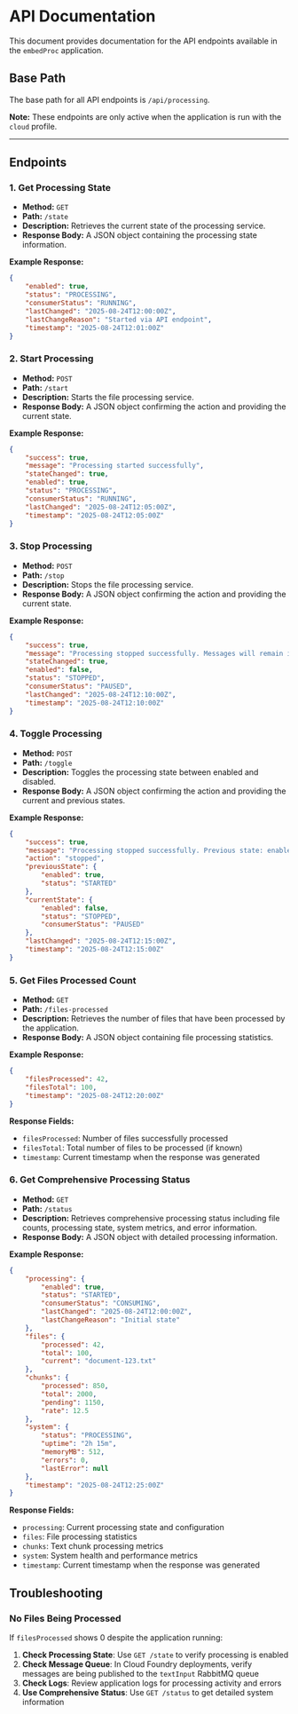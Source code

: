 # API Documentation

This document provides documentation for the API endpoints available in the `embedProc` application.

## Base Path

The base path for all API endpoints is `/api/processing`.

**Note:** These endpoints are only active when the application is run with the `cloud` profile.

---

## Endpoints

### 1. Get Processing State

- **Method:** `GET`
- **Path:** `/state`
- **Description:** Retrieves the current state of the processing service.
- **Response Body:** A JSON object containing the processing state information.

**Example Response:**

```json
{
    "enabled": true,
    "status": "PROCESSING",
    "consumerStatus": "RUNNING",
    "lastChanged": "2025-08-24T12:00:00Z",
    "lastChangeReason": "Started via API endpoint",
    "timestamp": "2025-08-24T12:01:00Z"
}
```

### 2. Start Processing

- **Method:** `POST`
- **Path:** `/start`
- **Description:** Starts the file processing service.
- **Response Body:** A JSON object confirming the action and providing the current state.

**Example Response:**

```json
{
    "success": true,
    "message": "Processing started successfully",
    "stateChanged": true,
    "enabled": true,
    "status": "PROCESSING",
    "consumerStatus": "RUNNING",
    "lastChanged": "2025-08-24T12:05:00Z",
    "timestamp": "2025-08-24T12:05:00Z"
}
```

### 3. Stop Processing

- **Method:** `POST`
- **Path:** `/stop`
- **Description:** Stops the file processing service.
- **Response Body:** A JSON object confirming the action and providing the current state.

**Example Response:**

```json
{
    "success": true,
    "message": "Processing stopped successfully. Messages will remain in queue.",
    "stateChanged": true,
    "enabled": false,
    "status": "STOPPED",
    "consumerStatus": "PAUSED",
    "lastChanged": "2025-08-24T12:10:00Z",
    "timestamp": "2025-08-24T12:10:00Z"
}
```

### 4. Toggle Processing

- **Method:** `POST`
- **Path:** `/toggle`
- **Description:** Toggles the processing state between enabled and disabled.
- **Response Body:** A JSON object confirming the action and providing the current and previous states.

**Example Response:**

```json
{
    "success": true,
    "message": "Processing stopped successfully. Previous state: enabled, Current state: disabled. Messages will remain in queue.",
    "action": "stopped",
    "previousState": {
        "enabled": true,
        "status": "STARTED"
    },
    "currentState": {
        "enabled": false,
        "status": "STOPPED",
        "consumerStatus": "PAUSED"
    },
    "lastChanged": "2025-08-24T12:15:00Z",
    "timestamp": "2025-08-24T12:15:00Z"
}
```

### 5. Get Files Processed Count

- **Method:** `GET`
- **Path:** `/files-processed`
- **Description:** Retrieves the number of files that have been processed by the application.
- **Response Body:** A JSON object containing file processing statistics.

**Example Response:**

```json
{
    "filesProcessed": 42,
    "filesTotal": 100,
    "timestamp": "2025-08-24T12:20:00Z"
}
```

**Response Fields:**
- `filesProcessed`: Number of files successfully processed
- `filesTotal`: Total number of files to be processed (if known)
- `timestamp`: Current timestamp when the response was generated

### 6. Get Comprehensive Processing Status

- **Method:** `GET`
- **Path:** `/status`
- **Description:** Retrieves comprehensive processing status including file counts, processing state, system metrics, and error information.
- **Response Body:** A JSON object with detailed processing information.

**Example Response:**

```json
{
    "processing": {
        "enabled": true,
        "status": "STARTED",
        "consumerStatus": "CONSUMING",
        "lastChanged": "2025-08-24T12:00:00Z",
        "lastChangeReason": "Initial state"
    },
    "files": {
        "processed": 42,
        "total": 100,
        "current": "document-123.txt"
    },
    "chunks": {
        "processed": 850,
        "total": 2000,
        "pending": 1150,
        "rate": 12.5
    },
    "system": {
        "status": "PROCESSING",
        "uptime": "2h 15m",
        "memoryMB": 512,
        "errors": 0,
        "lastError": null
    },
    "timestamp": "2025-08-24T12:25:00Z"
}
```

**Response Fields:**
- `processing`: Current processing state and configuration
- `files`: File processing statistics
- `chunks`: Text chunk processing metrics  
- `system`: System health and performance metrics
- `timestamp`: Current timestamp when the response was generated

## Troubleshooting

### No Files Being Processed

If `filesProcessed` shows 0 despite the application running:

1. **Check Processing State**: Use `GET /state` to verify processing is enabled
2. **Check Message Queue**: In Cloud Foundry deployments, verify messages are being published to the `textInput` RabbitMQ queue
3. **Check Logs**: Review application logs for processing activity and errors
4. **Use Comprehensive Status**: Use `GET /status` to get detailed system information
